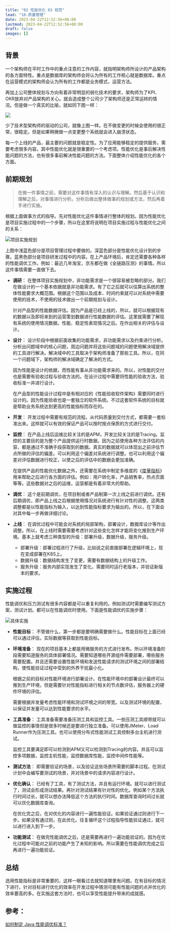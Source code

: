 ```yaml
---
title: "02 性能优化 03 规范"
lead: "10.质量管理"
date: 2023-04-22T12:52:56+08:00
lastmod: 2023-04-22T12:52:56+08:00
draft: false
images: []
---
```


## 背景

一个架构师在平时工作中的重点注意的工作内容，就指明架构师所设计的产品架构的各方面特性。重点是数据库的架构师会将认为所有的工作核心就是数据库。重点在运营模式的架构师会认为所有的工作都是业务模式，运营方法。

再加上公司整体规划与方向有着非常明显的弱化技术的要求，架构师为了KPI、OKR放弃对产品架构的关心。就会造成整个公司少了架构师还是正常运转的情况。但是做一个真实的比喻，就如同下图一样：

![](images/architecture/10-02-03-01.webp)

少了技术型架构师的驱动的公司，就像上图一样。在不做变更的时候会使用的很正常，很稳定。但是如果稍微做一点变更整个系统就会进入崩溃状态。

每一个上线的产品，最主要的问题就是稳定性。为了应用能够稳定的提供服务，需要考虑很多内容。其中性能优化就是很重要的一个考虑项。性能优化是事后解决性能问题的方法，也有很多事前解决性能问题的方法。下面整体介绍性能优化的各个方面。

## 前期规划

> 在做一件事情之前，需要对这件事情有深入的认识与理解。然后基于认识和理解之后，对事情进行分析。分析后做出整体做事的规划或方法，然后再着手进行实施。

根据上面做事方式的指导。先对性能优化这件事情进行整体的规划。因为性能优化是项目实施过程中的一个步骤，所以在这里将说明在项目实施过程与性能优化之间的关系：

![项目实施规划](images/architecture/10-02-03-02.webp)

上图中浅蓝色部分是项目管理过程中要做的。深蓝色部分是性能优化设计到的步骤。蓝黑色部分是项目研发过程中的内容。在上产品环境后，肯定还需要各种各样的性能调优工作。例如：最近几年淘宝，京东都在做《全链路压测》的事情。所以这件事情需要一直做下去。

- **调研**：
在整体项目实施规划中，非功能需求是一个很容易被忽略的部分。我们在做设计的一个基本依据就是非功能需求。有了它之后就可以估算出系统的整体性能要求大概范围。根据这个范围以及成本、时间约束就可以对系统中需要使用的技术，不使用的技术做出一个前期规划与设计。

  针对产品型的性能数据评估。因为产品是已经上线的，所以，就可以根据现有的数据以及即将来到的运营策划数据进行性能数据的评估。这里就需要了解现有系统的使用情况数据，性能、稳定性表现情况之后。在作出相关的评估与设计。

- **设计**：
设计阶段中根据前面收集的功能需求，非功能需求以及约束进行分析。分析出问题域中的核心问题，周边问题并将这些问题域的问题使用解决域提供的工具进行解决。解决域中的工具取决于架构师准备了那些工具。所以，在同一个问题域下，架构师的解决域确定了解决的方式。

  因为性能是设计的依据，而性能有事从非功能需求来的。所以，对性能的交付也是需要有验收过程与验收方法的。在设计过程中需要将性能的验收方法，验收标准一并进行设计。

  在产品型的性能设计过程中是有相对应的《性能验收软件架构》需要同时进行设计的。因为性能验收也是一套独立的软件系统。不过这套软件系统的目标就是帮助业务系统达到更高的性能指标而存在的。

- **开发**：
开发过程中需要有规范的流程。从代码质量到交付方式，都需要一套标准出来。这样就可以有效的保证产品可以按时按点保质的方式进行交付。

- **监控**：
在产品上线后运维比较关注的是APM，开发比较关注的是Tracing。监控的主要目的是为整个产品提供运行时数据。因为之前使用各种方法评估的内容，都是通过不准确手段获取到的数据。真实的数据就可以体现出之前评估节点所做的评估的偏差。可以利用这个偏差对系统进行调整。也可以利用这个偏差对评估数据进行校正，以使之后的评估中的数据会更加准确。

  在提供产品的性能优化数据之外，还需要在系统中制定多维度的《[度量指标](https://www.jianshu.com/p/66ea0a5790a1)》用来帮助之后进行各方面的评估。例如：用户转化率，产品销售率，热点页面等等。这些数据对之后的运维，运营都是有着非常大的帮助。

- **调优**：
这个是前期调优，在项目制或者产品制第一次上线之前进行调优。还有后期调优，即产品上线之后根据使用情况对系统进行有针对性的调整。这两类调整都是以性能指标为输入，以达到性能指标要求为输出的。所以，在下面会对其中每一步再做详细讨论。

- **上线**：
在调优过程中可能会对系统的局部架构，部署设计，数据库设计等作出调整。所以，在上线时需要需要考虑针对这些变化怎样才能将变化推到生产环境。基本上就考虑三种类型的升级：部署升级，数据升级，服务升级。
  - 部署升级：部署过程进行了升级，比如说之前直接部署在逻辑环境上，现在变成部署在K8S上。
  - 数据升级：数据结构发生了变更，需要有数据结构上的升级工作。
  - 服务升级：服务内部实现发生了变化，需要同时运行老版本，并验证新版本的要求。

## 实施过程

性能调优和压力测试有很多内容都是可以重复利用的。例如测试时需要编写测试方案，测试计划。都可以在性能调优时使用。下面是性能调优的实施步骤：

![具体实施](images/architecture/10-02-03-03.webp)

- **性能目标**：
不管做什么，第一步都是要明确需要做什么。性能目标在上面已经可以通过评估，实际数据等获取到性能目标。

- **环境准备**：
现在的项目基本上都是用微服务的方式进行发布。所以环境准备阶段需要知道服务的具体部署情况。需要知道哪些开源组件需要部署，哪些服务需要配置。并且还需要设置性能环境和发送性能请求的测试环境之间的部署结构，使性能验证过程中受到的外界干扰最小化。

  根据之前的目标对性能环境进行部署设计。在性能环境中的部署设计最终可以推到生产环境，但是需要针对性能指标进行相关的节点数评估，服务器上的硬件环境的评估。

  需要根据并发量考虑性能环境和测试环境之间的带宽。以及测试环境的配置，以保证并发量可以达到性能要求的水平。

- **工具准备**：
工具准备需要准备压测工具和监控工具。一些压测工具顺带就可以做监控的事情但是很多时候还是要进行独立准备。可以使用JMeter、Load Runner作为压测工具。也可以使用分布式性能测试工具控制多台主机进行测试。

  监控工具要满足即可以检测到APM又可以检测到Tracing的内容。并且可以监控多项数据，监控主机性能，监控数据库性能，监控中间件性能等。

- **测试方法**：
即需要验证的场景，以及验证这些场景所需要的脚本过程。在测试计划中会编写要测试的场景，并对场景中的请求内容进行设计。

- **优化确认**：
已经有了工具，有了测试方法，并且有运行环境。就可以进行测试了，测试会形成测试结果。再针对测试结果有针对性的优化。例如某个方法执行时间过长，就可以想办法降低这个方法的执行时间。数据库查询时间过长就可以优化数据库查询。

  在优化完之后，在对优化的内容进行一遍性能验证。如果验证通过则进行下一步。如果没有通过则，在此优化。往复循环这个过程指导性能验证通过，就可以进行进入到下一步。

- **功能测试**：
在做完性能调优之后，还是需要再进行一遍功能验证的。因为在优化过程中可能对之前的功能产生了未知的影响。所以需要在性能调优完成之后再进行一遍功能验证。

## 总结
选用性能指标是非常重要的，这样一眼看过去就知道哪里有问题。在有目标的情况下进行，针对目标进行优化的效率在开发过程中猜测可能有性能问题的点并优化的效率要高的多。在实施这套方法时，也可以享受性能提升带来的成就感。

## 参考：
[如何制定 Java 性能调优标准？](https://www.infoq.cn/article/CqbvuUkU5Ym0XEqY*GwF)

